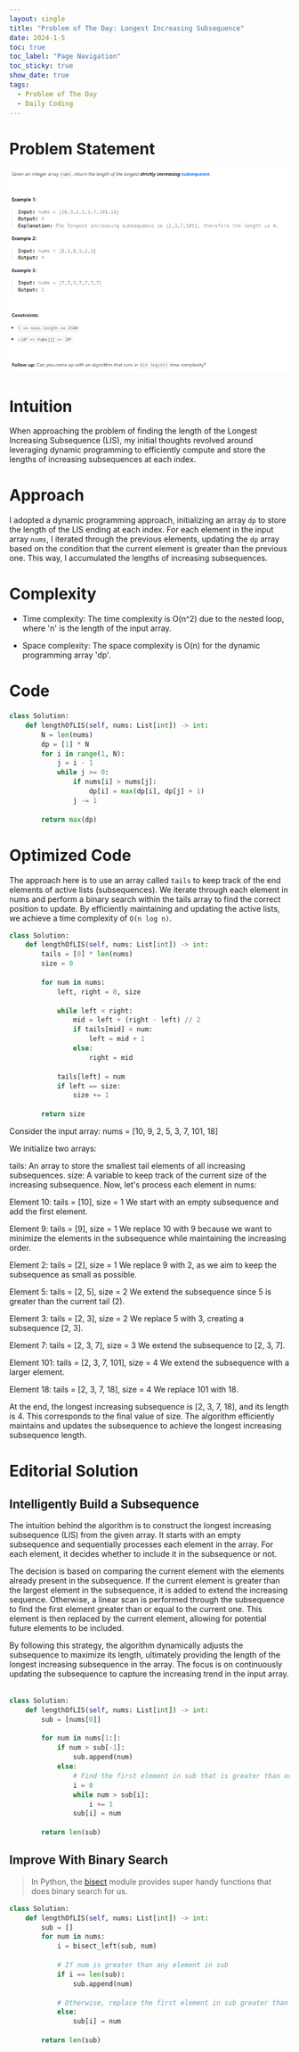 ```yaml
---
layout: single
title: "Problem of The Day: Longest Increasing Subsequence"
date: 2024-1-5
toc: true
toc_label: "Page Navigation"
toc_sticky: true
show_date: true
tags:
  - Problem of The Day
  - Daily Coding
---
```

# Problem Statement
![problem](/assets/images/2024-01-04_23-35-25-longest-increasing-subsequence.png)
# Intuition
When approaching the problem of finding the length of the Longest Increasing Subsequence (LIS), my initial thoughts revolved around leveraging dynamic programming to efficiently compute and store the lengths of increasing subsequences at each index.

# Approach
I adopted a dynamic programming approach, initializing an array `dp` to store the length of the LIS ending at each index. For each element in the input array `nums`, I iterated through the previous elements, updating the `dp` array based on the condition that the current element is greater than the previous one. This way, I accumulated the lengths of increasing subsequences.

# Complexity
- Time complexity:
The time complexity is O(n^2) due to the nested loop, where 'n' is the length of the input array.

- Space complexity:
The space complexity is O(n) for the dynamic programming array 'dp'.

# Code
```python
class Solution:
    def lengthOfLIS(self, nums: List[int]) -> int:
        N = len(nums)
        dp = [1] * N
        for i in range(1, N):
            j = i - 1
            while j >= 0:
                if nums[i] > nums[j]:
                    dp[i] = max(dp[i], dp[j] + 1)
                j -= 1
        
        return max(dp)

```

# Optimized Code
The approach here is to use an array called `tails` to keep track of the end elements of active lists (subsequences). We iterate through each element in nums and perform a binary search within the tails array to find the correct position to update. By efficiently maintaining and updating the active lists, we achieve a time complexity of `O(n log n)`.

```python
class Solution:
    def lengthOfLIS(self, nums: List[int]) -> int:
        tails = [0] * len(nums)
        size = 0

        for num in nums:
            left, right = 0, size

            while left < right:
                mid = left + (right - left) // 2
                if tails[mid] < num:
                    left = mid + 1
                else:
                    right = mid

            tails[left] = num
            if left == size:
                size += 1

        return size

```

Consider the input array: nums = [10, 9, 2, 5, 3, 7, 101, 18]

We initialize two arrays:

tails: An array to store the smallest tail elements of all increasing subsequences.
size: A variable to keep track of the current size of the increasing subsequence.
Now, let's process each element in nums:

Element 10:
tails = [10], size = 1
We start with an empty subsequence and add the first element.

Element 9:
tails = [9], size = 1
We replace 10 with 9 because we want to minimize the elements in the subsequence while maintaining the increasing order.

Element 2:
tails = [2], size = 1
We replace 9 with 2, as we aim to keep the subsequence as small as possible.

Element 5:
tails = [2, 5], size = 2
We extend the subsequence since 5 is greater than the current tail (2).

Element 3:
tails = [2, 3], size = 2
We replace 5 with 3, creating a subsequence [2, 3].

Element 7:
tails = [2, 3, 7], size = 3
We extend the subsequence to [2, 3, 7].

Element 101:
tails = [2, 3, 7, 101], size = 4
We extend the subsequence with a larger element.

Element 18:
tails = [2, 3, 7, 18], size = 4
We replace 101 with 18.

At the end, the longest increasing subsequence is [2, 3, 7, 18], and its length is 4. This corresponds to the final value of size. The algorithm efficiently maintains and updates the subsequence to achieve the longest increasing subsequence length.

# Editorial Solution
## Intelligently Build a Subsequence
The intuition behind the algorithm is to construct the longest increasing subsequence (LIS) from the given array. It starts with an empty subsequence and sequentially processes each element in the array. For each element, it decides whether to include it in the subsequence or not.

The decision is based on comparing the current element with the elements already present in the subsequence. If the current element is greater than the largest element in the subsequence, it is added to extend the increasing sequence. Otherwise, a linear scan is performed through the subsequence to find the first element greater than or equal to the current one. This element is then replaced by the current element, allowing for potential future elements to be included.

By following this strategy, the algorithm dynamically adjusts the subsequence to maximize its length, ultimately providing the length of the longest increasing subsequence in the array. The focus is on continuously updating the subsequence to capture the increasing trend in the input array.
```python

class Solution:
    def lengthOfLIS(self, nums: List[int]) -> int:
        sub = [nums[0]]
        
        for num in nums[1:]:
            if num > sub[-1]:
                sub.append(num)
            else:
                # Find the first element in sub that is greater than or equal to num
                i = 0
                while num > sub[i]:
                    i += 1
                sub[i] = num

        return len(sub)
```
## Improve With Binary Search
>In Python, the [bisect](https://docs.python.org/3/library/bisect.html) module provides super handy functions that does binary search for us.

```python
class Solution:
    def lengthOfLIS(self, nums: List[int]) -> int:
        sub = []
        for num in nums:
            i = bisect_left(sub, num)

            # If num is greater than any element in sub
            if i == len(sub):
                sub.append(num)
            
            # Otherwise, replace the first element in sub greater than or equal to num
            else:
                sub[i] = num
        
        return len(sub)
```
